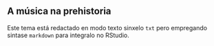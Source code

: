 ## A música na prehistoria  

Este tema está redactado en modo texto sinxelo `txt` pero empregando sintase `markdown` para integralo no RStudio.
